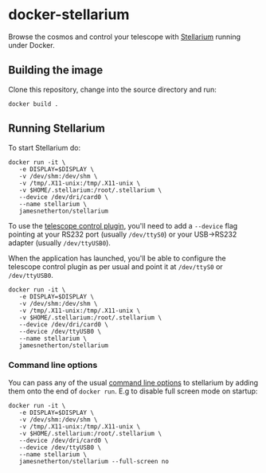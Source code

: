 # docker-stellarium

Browse the cosmos and control your telescope with [Stellarium](http://www.stellarium.org/en_CA/) running under Docker.

## Building the image

Clone this repository, change into the source directory and run:

```
docker build .
```

## Running Stellarium

To start Stellarium do:

```
docker run -it \
   -e DISPLAY=$DISPLAY \
   -v /dev/shm:/dev/shm \
   -v /tmp/.X11-unix:/tmp/.X11-unix \
   -v $HOME/.stellarium:/root/.stellarium \
   --device /dev/dri/card0 \
   --name stellarium \
   jamesnetherton/stellarium
```

To use the [telescope control plugin](http://www.stellarium.org/wiki/index.php/Telescope_Control_plug-in), you'll need to add a `--device` flag pointing at your RS232 port (usually `/dev/ttyS0`) or your USB->RS232 adapter (usually `/dev/ttyUSB0`).

When the application has launched, you'll be able to configure the telescope control plugin as per usual and point it at `/dev/ttyS0` or `/dev/ttyUSB0`.

```
docker run -it \
   -e DISPLAY=$DISPLAY \
   -v /dev/shm:/dev/shm \
   -v /tmp/.X11-unix:/tmp/.X11-unix \
   -v $HOME/.stellarium:/root/.stellarium \
   --device /dev/dri/card0 \
   --device /dev/ttyUSB0 \
   --name stellarium \
   jamesnetherton/stellarium
```

### Command line options

You can pass any of the usual [command line options](http://www.stellarium.org/wiki/index.php/Advanced_Use#Command_Line_Options) to stellarium by adding them onto the end of `docker run`. E.g to disable full screen mode on startup:

```
docker run -it \
   -e DISPLAY=$DISPLAY \
   -v /dev/shm:/dev/shm \
   -v /tmp/.X11-unix:/tmp/.X11-unix \
   -v $HOME/.stellarium:/root/.stellarium \
   --device /dev/dri/card0 \
   --device /dev/ttyUSB0 \
   --name stellarium \
   jamesnetherton/stellarium --full-screen no
```
